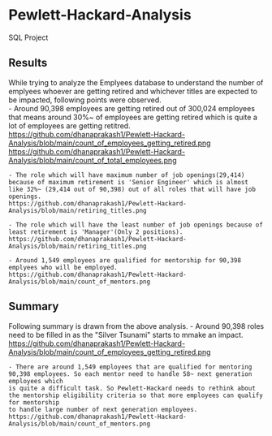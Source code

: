 # Pewlett-Hackard-Analysis
SQL Project

## Results
While trying to analyze the Emplyees database to understand the number of emplyees whoever are getting retired and whichever titles are expected to be impacted, 
following points were observed.     
    - Around 90,398 employees are getting retired out of 300,024 employees that means around 30%~ of employees are getting retired which is quite a lot of employees are getting retitred.        
    https://github.com/dhanaprakash1/Pewlett-Hackard-Analysis/blob/main/count_of_employees_getting_retired.png
    https://github.com/dhanaprakash1/Pewlett-Hackard-Analysis/blob/main/count_of_total_employees.png

    - The role which will have maximum number of job openings(29,414) because of maximum retirement is 'Senior Engineer' which is almost like 32%~ (29,414 out of 90,398) out of all roles that will have job openings.         
    https://github.com/dhanaprakash1/Pewlett-Hackard-Analysis/blob/main/retiring_titles.png

    - The role which will have the least number of job openings because of least retirement is 'Manager'(Only 2 positions).
    https://github.com/dhanaprakash1/Pewlett-Hackard-Analysis/blob/main/retiring_titles.png

    - Around 1,549 employees are qualified for mentorship for 90,398 emplyees who will be employed.
    https://github.com/dhanaprakash1/Pewlett-Hackard-Analysis/blob/main/count_of_mentors.png

## Summary
Following summary is drawn from the above analysis. 
    - Around 90,398 roles need to be filled in as the "Silver Tsunami" starts to mmake an impact.
    https://github.com/dhanaprakash1/Pewlett-Hackard-Analysis/blob/main/count_of_employees_getting_retired.png

    - There are around 1,549 employees that are qualified for mentoring 90,398 employees. So each mentor need to handle 58~ next generation employees which
    is quite a difficult task. So Pewlett-Hackard needs to rethink about the mentorship eligibility criteria so that more employees can qualify for mentorship
    to handle large number of next generation employees.  
    https://github.com/dhanaprakash1/Pewlett-Hackard-Analysis/blob/main/count_of_mentors.png
